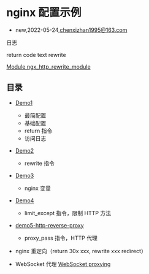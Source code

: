 # nginx 配置示例
- new,2022-05-24,chenxizhan1995@163.com


日志

return code text
rewrite

[Module ngx_http_rewrite_module](https://nginx.org/en/docs/http/ngx_http_rewrite_module.html#return)
## 目录
- [Demo1](demo1/Readme.md)
  - 最简配置
  - 基础配置
  - return 指令
  - 访问日志

- [Demo2](demo2/Readme.md)
  - rewrite 指令

- [Demo3](demo3/Readme.md)
  - nginx 变量

- [Demo4](demo4/Readme.md)
  - limit_except 指令，限制 HTTP 方法

- [demo5-http-reverse-proxy](demo5/Readme.md)
  - proxy_pass 指令，HTTP 代理

- nginx 重定向（return 30x xxx, rewrite xxx redirect）

- WebSocket 代理 [WebSocket proxying](https://nginx.org/en/docs/http/websocket.html)


